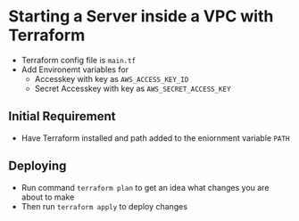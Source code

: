 # Starting a Server inside a VPC with Terraform
- Terraform config file is `main.tf`
- Add Environemt variables for 
    - Accesskey with key as `AWS_ACCESS_KEY_ID`
    - Secret Accesskey with key as `AWS_SECRET_ACCESS_KEY`
## Initial Requirement
- Have Terraform installed and path added to the eniornment variable `PATH`

## Deploying
- Run command `terraform plan` to get an idea what changes you are about to make
- Then run `terraform apply` to deploy changes